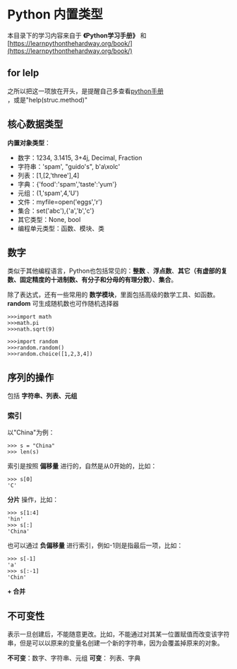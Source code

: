 Python 内置类型
==========================
本目录下的学习内容来自于 **《Python学习手册》** 和[https://learnpythonthehardway.org/book/](https://learnpythonthehardway.org/book/)<br />

## for lelp
之所以把这一项放在开头，是提醒自己多查看[python手册](https://docs.python.org/3/tutorial/index.html)<br />，或是"help(struc.method)"

## 核心数据类型
**内置对象类型**：

- 数字：1234, 3.1415,  3+4j, Decimal, Fraction
- 字符串：'spam', "guido's", b'a\xolc'
- 列表：[1,[2,'three'],4]
- 字典：{'food':'spam','taste':'yum'}
- 元组：(1,'spam',4,'U')
- 文件：myfile=open('eggs','r')
- 集合：set('abc'),{'a','b','c'}
- 其它类型：None, bool
- 编程单元类型：函数、模块、类

## 数字
类似于其他编程语言，Python也包括常见的：**整数** 、**浮点数**、**其它（有虚部的复数、固定精度的十进制数、有分子和分母的有理分数）**、**集合**。

除了表达式，还有一些常用的 **数学模块**，里面包括高级的数学工具、如函数。**random** 可生成随机数也可作随机选择器

    >>>import math
    >>>math.pi
    >>>nath.sqrt(9)

    >>>import random
    >>>random.random()
    >>>random.choice([1,2,3,4])

## 序列的操作
包括 **字符串、列表、元组**
### 索引
以"China"为例：

    >>> s = "China"
    >>> len(s)      

索引是按照 **偏移量** 进行的，自然是从0开始的，比如：

    >>> s[0]
    'C'

**分片** 操作，比如：

    >>> s[1:4]
    'hin'   
    >>> s[:]
    'China'


也可以通过 **负偏移量** 进行索引，例如-1则是指最后一项，比如：

    >>> s[-1]
    'a'
    >>> s[:-1]
    'Chin'

**+ 合并**
## 不可变性
 表示一旦创建后，不能随意更改。比如，不能通过对其某一位置赋值而改变该字符串，但是可以以原来的变量名创建一个新的字符串，因为会覆盖掉原来的对象。

 **不可变**：数字、字符串、元组
 **可变**： 列表、字典
